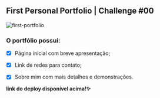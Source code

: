## First Personal Portfolio | Challenge #00

![first-portfolio](https://github.com/user-attachments/assets/aa0b601b-303e-47eb-b0c4-cdde9b1671da)

### O portfólio possui:
- [x] Página inicial com breve apresentação;
- [x] Link de redes para contato;
- [x] Sobre mim com mais detalhes e demonstrações.


**link do deploy disponível acima!✨**
